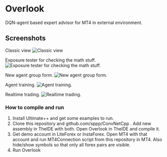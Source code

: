 # Overlook
DQN-agent based expert advisor for MT4 in external environment.

## Screenshots

Classic view
![Classic view](https://github.com/sppp/Overlook/raw/master/docs/classic.jpg)

Exposure tester for checking the math stuff.
![Exposure tester for checking the math stuff.](https://github.com/sppp/Overlook/raw/master/docs/tester.jpg)

New agent group form.
![New agent group form.](https://github.com/sppp/Overlook/raw/master/docs/newgroup.jpg)

Agent training.
![Agent training.](https://github.com/sppp/Overlook/raw/master/docs/training.jpg)

Realtime trading.
![Realtime trading.](https://github.com/sppp/Overlook/raw/master/docs/realtime.jpg)


### How to compile and run
1. Install Ultimate++ and get some examples to run.
2. Clone this repository and github.com/sppp/ConvNetCpp . Add new assembly in TheIDE with both. Open Overlook in TheIDE and compile it.
3. Get demo account in LiteForex or InstaForex. Open MT4 with that account and run MT4Connection script from this repository in MT4. Also hide/show symbols so that only all forex pairs are visible.
4. Run Overlook
